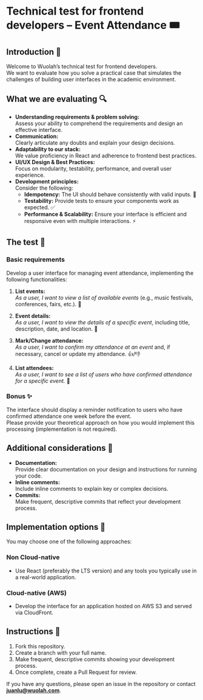 # Technical test for frontend developers – Event Attendance 🎟️

## Introduction 👋
Welcome to Wuolah’s technical test for frontend developers.  
We want to evaluate how you solve a practical case that simulates the challenges of building user interfaces in the academic environment.

## What we are evaluating 🔍
- **Understanding requirements & problem solving:**  
  Assess your ability to comprehend the requirements and design an effective interface.
- **Communication:**  
  Clearly articulate any doubts and explain your design decisions.
- **Adaptability to our stack:**  
  We value proficiency in React and adherence to frontend best practices.
- **UI/UX Design & Best Practices:**  
  Focus on modularity, testability, performance, and overall user experience.
- **Development principles:**  
  Consider the following:
  - **Idempotency:** The UI should behave consistently with valid inputs. 🔄
  - **Testability:** Provide tests to ensure your components work as expected. ✅
  - **Performance & Scalability:** Ensure your interface is efficient and responsive even with multiple interactions. ⚡

## The test 📝

### Basic requirements
Develop a user interface for managing event attendance, implementing the following functionalities:

1. **List events:**  
   *As a user, I want to view a list of available events* (e.g., music festivals, conferences, fairs, etc.). 🎉

2. **Event details:**  
   *As a user, I want to view the details of a specific event*, including title, description, date, and location. 📅

3. **Mark/Change attendance:**  
   *As a user, I want to confirm my attendance at an event* and, if necessary, cancel or update my attendance. 👍/👎

4. **List attendees:**  
   *As a user, I want to see a list of users who have confirmed attendance for a specific event.* 👥

### Bonus ✨
The interface should display a reminder notification to users who have confirmed attendance one week before the event.  
Please provide your theoretical approach on how you would implement this processing (implementation is not required).

## Additional considerations 📌
- **Documentation:**  
  Provide clear documentation on your design and instructions for running your code.
- **Inline comments:**  
  Include inline comments to explain key or complex decisions.
- **Commits:**  
  Make frequent, descriptive commits that reflect your development process.

## Implementation options 🚀
You may choose one of the following approaches:

### Non Cloud-native
- Use React (preferably the LTS version) and any tools you typically use in a real-world application.

### Cloud-native (AWS)
- Develop the interface for an application hosted on AWS S3 and served via CloudFront.

## Instructions 🔧
1. Fork this repository.
2. Create a branch with your full name.
3. Make frequent, descriptive commits showing your development process.
4. Once complete, create a Pull Request for review.

If you have any questions, please open an issue in the repository or contact **juanlu@wuolah.com**.
